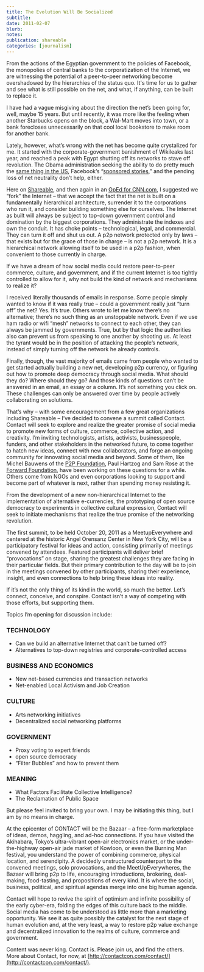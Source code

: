 ```yaml
---
title: The Evolution Will Be Socialized
subtitle: 
date: 2011-02-07
blurb: 
notes: 
publication: shareable
categories: [journalism]
---
```


From the actions of the Egyptian government to the policies of Facebook, the monopolies of central banks to the corporatization of the Internet, we are witnessing the potential of a peer-to-peer networking become overshadowed by the hierarchies of the status quo. It's time for us to gather and see what is still possible on the net, and what, if anything, can be built to replace it.

I have had a vague misgiving about the direction the net’s been going for, well, maybe 15 years. But until recently, it was more like the feeling when another Starbucks opens on the block, a Wal-Mart moves into town, or a bank forecloses unnecessarily on that cool local bookstore to make room for another bank.

Lately, however, what’s wrong with the net has become quite crystalized for me. It started with the corporate-government banishment of Wikileaks last year, and reached a peak with Egypt shutting off its networks to stave off revolution. The Obama administration seeking the ability to do pretty much the [same thing in the US](http://www.fastcompany.com/1721753/egypt-internet-kill-switch), Facebook’s “[sponsored stories](http://mashable.com/2011/01/26/facebook-sponsored-stories-2/),” and the pending loss of net neutrality don’t help, either.

Here on [Shareable](http://shareable.net/blog/the-next-net), and then again in an [OpEd for CNN.com](http://www.cnn.com/2011/OPINION/02/05/rushkoff.egypt.internet/index.html), I suggested we “fork” the Internet – that we accept the fact that the net is built on a fundamentally hierarchical architecture, surrender it to the corporations who run it, and consider building something else for ourselves. The Internet as built will always be subject to top-down government control and domination by the biggest corporations. They administrate the indexes and own the conduit. It has choke points – technological, legal, and commercial. They can turn it off and shut us out. A p2p network protected only by laws – that exists but for the grace of those in charge – is not a p2p network. It is a hierarchical network allowing itself to be used in a p2p fashion, when convenient to those currently in charge.

If we have a dream of how social media could restore peer-to-peer commerce, culture, and government, and if the current Internet is too tightly controlled to allow for it, why not build the kind of network and mechanisms to realize it?

I received literally thousands of emails in response. Some people simply wanted to know if it was really true – could a government really just “turn off” the net? Yes. It’s true. Others wrote to let me know there’s no alternative; there’s no such thing as an unstoppable network. Even if we use ham radio or wifi “mesh” networks to connect to each other, they can always be jammed by governments. True, but by that logic the authorities also can prevent us from speaking to one another by shooting us. At least the tyrant would be in the position of attacking the people’s network, instead of simply turning off the network he already controls.

Finally, though, the vast majority of emails came from people who wanted to get started actually building a new net, developing p2p currency, or figuring out how to promote deep democracy through social media. What should they do? Where should they go? And those kinds of questions can’t be answered in an email, an essay or a column. It’s not something you click on. These challenges can only be answered over time by people actively collaborating on solutions.

That’s why – with some encouragement from a few great organizations including Shareable – I’ve decided to convene a summit called Contact. Contact will seek to explore and realize the greater promise of social media to promote new forms of culture, commerce, collective action, and creativity. I’m inviting technologists, artists, activists, businesspeople, funders, and other stakeholders in the networked future, to come together to hatch new ideas, connect with new collaborators, and forge an ongoing community for innovating social media and beyond. Some of them, like Michel Bauwens of the [P2P Foundation](http://p2pfoundation.net/), Paul Hartzog and Sam Rose at the [Forward Foundation](http://forwardfoundation.org/), have been working on these questions for a while. Others come from NGOs and even corporations looking to support and become part of whatever is next, rather than spending money resisting it.

From the development of a new non-hierarchical Internet to the implementation of alternative e-currencies, the prototyping of open source democracy to experiments in collective cultural expression, Contact will seek to initiate mechanisms that realize the true promise of the networking revolution.

The first summit, to be held October 20, 2011 as a MeetupEverywhere and centered at the historic Angel Orensanz Center in New York City, will be a participatory festival for ideas and action, consisting primarily of meetings convened by attendees. Featured participants will deliver brief “provocations” on stage, sharing the greatest challenges they are facing in their particular fields. But their primary contribution to the day will be to join in the meetings convened by other participants, sharing their experience, insight, and even connections to help bring these ideas into reality.

If it’s not the only thing of its kind in the world, so much the better. Let’s connect, conceive, and conspire. Contact isn’t a way of competing with those efforts, but supporting them.

Topics I’m opening for discussion include:

### TECHNOLOGY

-   Can we build an alternative Internet that can’t be turned off?
-   Alternatives to top-down registries and corporate-controlled access

### BUSINESS AND ECONOMICS

-   New net-based currencies and transaction networks
-   Net-enabled Local Activism and Job Creation

### CULTURE

-   Arts networking initiatives
-   Decentralized social networking platforms

### GOVERNMENT

-   Proxy voting to expert friends
-   open source democracy
-   “Filter Bubbles” and how to prevent them

### MEANING

-   What Factors Facilitate Collective Intelligence?
-   The Reclamation of Public Space

But please feel invited to bring your own. I may be initiating this thing, but I am by no means in charge.

At the epicenter of CONTACT will be the Bazaar – a free-form marketplace of ideas, demos, haggling, and ad-hoc connections. If you have visited the Akihabara, Tokyo’s ultra-vibrant open-air electronics market, or the under-the-highway open-air jade market of Kowloon, or even the Burning Man festival, you understand the power of combining commerce, physical location, and serendipity. A decidedly unstructured counterpart to the convened meetings, solo provocations, and the MeetUpEverywheres, the Bazaar will bring p2p to life, encouraging introductions, brokering, deal-making, food-tasting, and propositions of every kind. It is where the social, business, political, and spiritual agendas merge into one big human agenda.

Contact will hope to revive the spirit of optimism and infinite possibility of the early cyber-era, folding the edges of this culture back to the middle. Social media has come to be understood as little more than a marketing opportunity. We see it as quite possibly the catalyst for the next stage of human evolution and, at the very least, a way to restore p2p value exchange and decentralized innovation to the realms of culture, commerce and government.

Content was never king. Contact is. Please join us, and find the others. More about Contact, for now, at [http://contactcon.com/contact/](http://contactcon.com/contact/).
